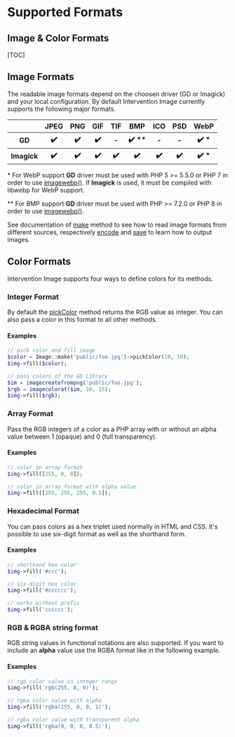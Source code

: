 # Supported Formats
## Image & Color Formats

[TOC]

## Image Formats

The readable image formats depend on the choosen driver (GD or Imagick) and your local configuration. By default Intervention Image currently supports the following major formats.

<table>
    <tr>
        <th>&nbsp;</th>
        <th>JPEG</th>
        <th>PNG</th>
        <th>GIF</th>
        <th>TIF</th>
        <th>BMP</th>
        <th>ICO</th>
        <th>PSD</th>
        <th>WebP</th>
    </tr>
    <tr>
        <th>GD</th>
        <th>✔️</th>
        <th>✔️</th>
        <th>✔️</th>
        <th>-</th>
        <th>✔️ &ast;&ast;</th>
        <th>-</th>
        <th>-</th>
        <th>✔️ &ast;</th>
    </tr>
    <tr>
        <th>Imagick</th>
        <th>✔️</th>
        <th>✔️</th>
        <th>✔️</th>
        <th>✔️</th>
        <th>✔️</th>
        <th>✔️</th>
        <th>✔️</th>
        <th>✔️ &ast;</th>
    </tr>
</table>

&ast; For WebP support **GD** driver must be used with PHP 5 >= 5.5.0 or PHP 7 in order to use [imagewebp()](http://php.net/manual/en/function.imagewebp.php). If **Imagick** is used, it must be compiled with libwebp for WebP support.

&ast;&ast; For BMP support **GD** driver must be used with PHP >= 7.2.0 or PHP 8 in order to use [imagewebp()](https://www.php.net/manual/en/function.imagebmp.php).

See documentation of [make](/v2/api/make) method to see how to read image formats from different sources, respectively [encode](/v2/api/encode) and [save](/v2/api/save) to learn how to output images.

## Color Formats

Intervention Image supports four ways to define colors for its methods.

### Integer Format
By default the [pickColor](/v2/api/pick-color) method returns the RGB value as integer. You can also pass a color in this format to all other methods.

#### Examples

```php
// pick color and fill image
$color = Image::make('public/foo.jpg')->pickColor(10, 10);
$img->fill($color);

// pass colors of the GD Library
$im = imagecreatefrompng('public/foo.jpg');
$rgb = imagecolorat($im, 10, 15);
$img->fill($rgb);
```

### Array Format

Pass the RGB integers of a color as a PHP array with or without an alpha value between 1 (opaque) and 0 (full transparency).

#### Examples

```php
// color in array format
$img->fill([255, 0, 0]);

// color in array format with alpha value
$img->fill([255, 255, 255, 0.5]);
```

### Hexadecimal Format
You can pass colors as a hex triplet used normally in HTML and CSS. It's possible to use six-digit format as well as the shorthand form.

#### Examples

```php
// shorthand hex color
$img->fill('#ccc');

// six-digit hex color
$img->fill('#cccccc');

// works without prefix
$img->fill('cccccc');
```

### RGB &amp; RGBA string format
RGB string values in functional notations are also supported. If you want to include an **alpha** value use the RGBA format like in the following example.

#### Examples

```php
// rgb color value in integer range
$img->fill('rgb(255, 0, 0)');

// rgba color value with alpha
$img->fill('rgba(255, 0, 0, 1)');

// rgba color value with transparent alpha
$img->fill('rgba(0, 0, 0, 0.5)');
```
